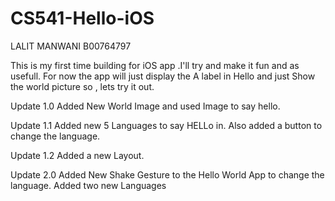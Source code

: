 # CS541-Hello-iOS


LALIT MANWANI
B00764797



This is my first time building for iOS app .I'll try and make it fun and as usefull.
For now the app will just display the A label in Hello and just Show the world picture so , lets try it out.


Update 1.0
Added New World Image and used Image to say hello.

Update 1.1
Added new 5 Languages to say HELLo in.
Also added a button to change the language.

Update 1.2
Added a new Layout.


Update 2.0
Added New Shake Gesture to the Hello World App to change the language.
Added two new Languages



